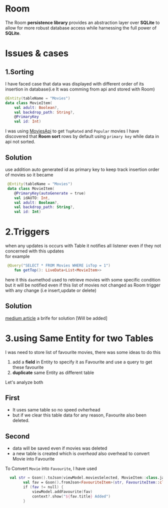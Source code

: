 # Room 
The Room **persistence library** provides an abstraction layer over **SQLite** to allow for more robust database access while harnessing the full power of **SQLite**.

# Issues & cases 
## 1.Sorting 
I have faced case that data was displayed with different order of its insertion in database(i.e It was comming from api and stored with Room)
``` kotlin
@Entity(tableName = "Movies")
data class MovieItem(
    val adult: Boolean?,
    val backdrop_path: String?,
    @PrimaryKey
    val id: Int)

```
I was using [MoviesApi](https://www.themoviedb.org/documentation/api)  to get `TopRated` and `Popular` movies I have discovered that **Room sort** rows by default using `primary key` while data in api not sorted. 

## Solution 
use addition auto generated id as primary key to keep track insertion order of movies 
so it became 
``` kotlin
 @Entity(tableName = "Movies")
 data class MovieItem(
    @PrimaryKey(autoGenerate = true)
    val idAUTO: Int,
    val adult: Boolean?,
    val backdrop_path: String?,
    val id: Int)
```

# 2.Triggers 
when any updates is occurs with Table it notifies all listener even if they not concerned with this updates  
for example 
``` kotlin
 @Query("SELECT * FROM Movies WHERE isTop = 1")
    fun getTop(): LiveData<List<MovieItem>>
```
here it this `dao`method used to retrieve movies with some specific condition but it will be notified even if this list of movies not changed as Room trigger with any change (i.e insert,update or delete)

## Solution
[medium article](https://medium.com/androiddevelopers/7-pro-tips-for-room-fbadea4bfbd1#5e38)
a brife for solution [Will be added]


# 3.using Same Entity for two Tables
I was need to store list of favourite movies, there was some ideas to do this
1. add a **field** in Entity to specify it as Favourite and use a query to get these favourite 
2. **duplicate** same Entity as different table 

Let's analyze both

## First 
- It uses same table so no speed ovherhead 
- but if we clear this table data for any reason, Favourite also been deleted.

## Second 
- data will be saved even if movies was deleted 
- a new table is created which is *overhead* also overhead to convert Movie into Favourite

To Convert `Movie` into `Favourite`, I have used 
``` kotlin 
  val str = Gson().toJson(viewModel.moviesSelected, MovieItem::class.java)
        val fav = Gson().fromJson<FavouriteItem>(str, FavouriteItem::class.java)
        if (fav != null) {
            viewModel.addFavourite(fav)
            context?.show("${fav.title} Added")
        }
```
